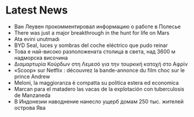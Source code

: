# Latest News
-  Ван Леувен прокомментировал информацию о работе в Полесье
-  There was just a major breakthrough in the hunt for life on Mars
-  Ata evini unutmadı
-  BYD Seal, luces y sombras del coche eléctrico que pudo reinar
-  Това е най-високо разположената столица в света, над 3600 м надморска височина
-  Διαμαρτυρία Κούρδων στη Λεμεσό για την τουρκική κατοχή στο Αφρίν
-  «Scoop» sur Netflix : découvrez la bande-annonce du film choc sur le prince Andrew
-  Meloni, la maggioranza è compatta su politica estera ed economica
-  Marcan para el matadero las vacas de la explotación con tuberculosis de Manzaneda
-  В Индонезии наводнение нанесло ущерб домам 250 тыс. жителей острова Ява
